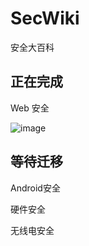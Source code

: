 # SecWiki
安全大百科

## 正在完成
Web 安全

![image](https://github.com/secskb/SecWiki/blob/master/pic/Web安全.png)
## 等待迁移
Android安全

硬件安全

无线电安全